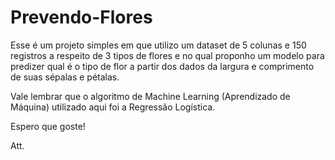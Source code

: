 # Prevendo-Flores

Esse é um projeto simples em que utilizo um dataset de 5 colunas e 150 registros a respeito de 3 tipos de flores e no qual proponho um modelo para predizer qual é o tipo de flor a partir dos dados da largura e comprimento de suas sépalas e pétalas.

Vale lembrar que o algoritmo de Machine Learning (Aprendizado de Máquina) utilizado aqui foi a Regressão Logística.

Espero que goste!

Att. 
